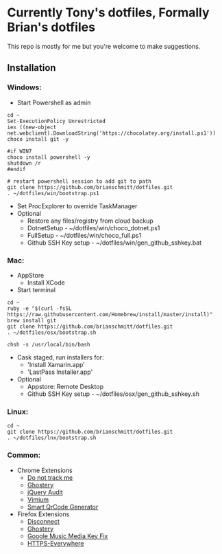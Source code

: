 # Currently Tony's dotfiles, Formally Brian's dotfiles

This repo is mostly for me but you're welcome to make suggestions.

## Installation

### Windows:
- Start Powershell as admin

```shell
cd ~
Set-ExecutionPolicy Unrestricted
iex ((new-object net.webclient).DownloadString('https://chocolatey.org/install.ps1'))
choco install git -y

#if WIN7
choco install powershell -y
shutdown /r
#endif

# restart powershell session to add git to path
git clone https://github.com/brianschmitt/dotfiles.git
. ~/dotfiles/win/bootstrap.ps1
```
- Set ProcExplorer to override TaskManager
- Optional
    - Restore any files/registry from cloud backup
    - DotnetSetup - ~/dotfiles/win/choco_dotnet.ps1
    - FullSetup - ~/dotfiles/win/choco_full.ps1
    - Github SSH Key setup - ~/dotfiles/win/gen_github_sshkey.bat

### Mac:
- AppStore
  - Install XCode
- Start terminal

```shell
cd ~
ruby -e "$(curl -fsSL https://raw.githubusercontent.com/Homebrew/install/master/install)"
brew install git
git clone https://github.com/brianschmitt/dotfiles.git
. ~/dotfiles/osx/bootstrap.sh

chsh -s /usr/local/bin/bash
```
- Cask staged, run installers for:
	- 'Install Xamarin.app'
	- 'LastPass Installer.app'
- Optional
    - Appstore: Remote Desktop
    - Github SSH Key setup - ~/dotfiles/osx/gen_github_sshkey.sh

### Linux:
```shell
cd ~
git clone https://github.com/brianschmitt/dotfiles.git
. ~/dotfiles/lnx/bootstrap.sh
```

### Common:
- Chrome Extensions
    - [Do not track me](https://chrome.google.com/webstore/detail/donottrackme-online-priva/epanfjkfahimkgomnigadpkobaefekcd)
    - [Ghostery](https://chrome.google.com/webstore/detail/ghostery/mlomiejdfkolichcflejclcbmpeaniij)
    - [jQuery Audit](https://chrome.google.com/webstore/detail/jquery-audit/dhhnpbajdcgdmbbcoakfhmfgmemlncjg)
    - [Vimium](https://chrome.google.com/webstore/detail/vimium/dbepggeogbaibhgnhhndojpepiihcmeb)
    - [Smart QrCode Generator](https://chrome.google.com/webstore/detail/smart-qrcode-generator/nfnbjbobhhoaekejilcmdkfomkndikho)
- Firefox Extensions
    - [Disconnect](https://addons.mozilla.org/en-us/firefox/addon/disconnect)
    - [Ghostery](https://addons.mozilla.org/en-us/firefox/addon/ghostery)
    - [Google Music Media Key Fix](https://addons.mozilla.org/en-us/firefox/addon/google-music-media-key-fix)
    - [HTTPS-Everywhere](https://www.eff.org/https-everywhere)

